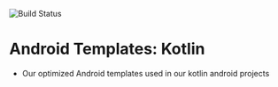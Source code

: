![Build Status](https://www.bitrise.io/app/4cbfc6308f5c80e5/status.svg?token=FXilfAPD1nT8M1QzlfBNqA&branch=kotlin)
# Android Templates: Kotlin
- Our optimized Android templates used in our kotlin android projects